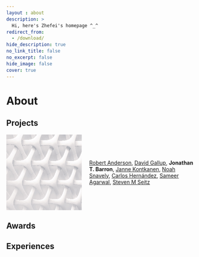 ```yaml
---
layout : about 
description: >
  Hi, here's Zhefei's homepage ^_^
redirect_from:
  - /download/
hide_description: true
no_link_title: false 
no_excerpt: false 
hide_image: false
cover: true
---
```


# About
<!--author-->

## Projects

<div style="display: flex; align-items: center;">
  <img src="/assets/ori/test_200x200.png" alt="Your Image" style="width: 50%; height: auto; margin-right: 20px;">
  <p>
  <a href="http://mi.eng.cam.ac.uk/~ra312/">Robert Anderson</a>, <a href="https://www.cs.unc.edu/~gallup/">David Gallup</a>, <strong>Jonathan T. Barron</strong>, <a href="https://mediatech.aalto.fi/~janne/index.php">Janne Kontkanen</a>, <a href="https://www.cs.cornell.edu/~snavely/">Noah Snavely</a>, <a href="http://carlos-hernandez.org/">Carlos Hern&aacutendez</a>, <a href="https://homes.cs.washington.edu/~sagarwal/">Sameer Agarwal</a>, <a href="https://homes.cs.washington.edu/~seitz/">Steven M Seitz</a>
  </p>
</div>


  <!-- <tr onmouseout="jump_stop()" onmouseover="jump_start()" bgcolor="#ffffd0">
    <td style="padding:20px;width:25%;vertical-align:middle">
      <div class="one">
        <div class="two" id='jump_image'><img src='/assets/ori/test2_200x200.png'></div>
          <img src='/assets/ori/test_200x200.png'>
        </div>
      <script type="text/javascript">
        function jump_start() {
          document.getElementById('jump_image').style.opacity = "1";
        }
        function jump_stop() {
          document.getElementById('jump_image').style.opacity = "0";
        }
        jump_stop()
      </script>
    </td>
    <td style="padding:20px;width:75%;vertical-align:middle">
      <a href="https://drive.google.com/file/d/1RBnTrtzqmuO8uj3GQaR5vBJZjIC3Jxjn/view?usp=sharing">
        <span class="papertitle">Jump: Virtual Reality Video</span>
      </a>
      <br>
        <a href="http://mi.eng.cam.ac.uk/~ra312/">Robert Anderson</a>, <a href="https://www.cs.unc.edu/~gallup/">David Gallup</a>, <strong>Jonathan T. Barron</strong>, <a href="https://mediatech.aalto.fi/~janne/index.php">Janne Kontkanen</a>, <a href="https://www.cs.cornell.edu/~snavely/">Noah Snavely</a>, <a href="http://carlos-hernandez.org/">Carlos Hern&aacutendez</a>, <a href="https://homes.cs.washington.edu/~sagarwal/">Sameer Agarwal</a>, <a href="https://homes.cs.washington.edu/~seitz/">Steven M Seitz</a>
      <br>
        <em>SIGGRAPH Asia</em>, 2016
      <br>
        <a href="https://drive.google.com/file/d/11D4eCDXqqFTtZT0WS2COJE0hsAN3QEww/view?usp=sharing">supplement</a> /
        <a href="https://www.youtube.com/watch?v=O0qUYynupTI">video</a> /
        <a href="data/Anderson2016.bib">bibtex</a> /
        <a href="https://blog.google/products/google-vr/jump-using-omnidirectional-stereo-vr-video/">blog post</a>
        <p></p>
      <p>Using computer vision and a ring of cameras, we can make video for virtual reality headsets that is both stereo and 360&deg;.</p>
      <p>This technology is used by <a href="https://vr.google.com/jump/">Jump</a>. </p>
    </td>
  </tr> -->


## Awards


## Experiences






<!-- [latex]: #beautiful-math
[math]: docs/writing.md#adding-math
[kit]: https://github.com/hydecorp/hydejack-starter-kit/releases -->